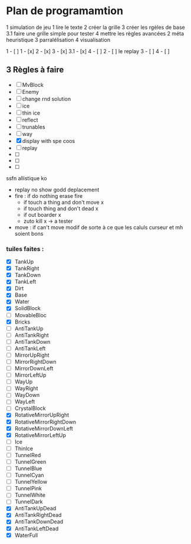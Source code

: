 # Plan de programamtion

1 simulation de jeu
	1 lire le texte
	2 créer la grille
	3 créer les rgèles de base
	3.1 faire une grille simple pour tester
	4 mettre les règles avancées
2 méta heuristique
3 parralélisation
4 visualisation


1 - [ ]
	1 - [x]
	2 - [x]
	3 - [x]
	3.1 - [x]
	4 - [ ]
2 - [ ] le replay
3 - [ ]
4 - [ ]

## 3 Règles à faire
- [ ] MvBlock
- [ ] Enemy
- [ ] change rnd solution
- [ ] ice
- [ ] thin ice
- [ ] reflect
- [ ] trunables
- [ ] way
- [x] display with spe coos
- [ ] replay
- [ ]
- [ ]
- [ ]

ssfn allistique ko
- replay no show godd deplacement
- fire : if do nothing erase fire
	- if touch a thing and don't move x
	- if touch thing and don't dead x
	- if out boarder x
	- zuto kill x -> a tester
- move : if can't move
modif de sorte à ce que les caluls curseur et mh soient bons

### tuiles faites :
 - [x]	TankUp
 - [x]	TankRight
 - [x]	TankDown
 - [x]	TankLeft
 - [x]	Dirt
 - [x]	Base
 - [x]	Water
 - [x]	SolidBlock
 - [ ]	MovableBloc
 - [x]	Bricks
 - [ ]	AntiTankUp
 - [ ]	AntiTankRight
 - [ ]	AntiTankDown
 - [ ]	AntiTankLeft
 - [ ]	MirrorUpRight
 - [ ]	MirrorRightDown
 - [ ]	MirrorDownLeft
 - [ ]	MirrorLeftUp
 - [ ]	WayUp
 - [ ]	WayRight
 - [ ]	WayDown
 - [ ]	WayLeft
 - [ ]	CrystalBlock
 - [x]	RotativeMirrorUpRight
 - [x]	RotativeMirrorRightDown
 - [x]	RotativeMirrorDownLeft
 - [x]	RotativeMirrorLeftUp
 - [ ]	Ice
 - [ ]	ThinIce
 - [ ]	TunnelRed
 - [ ]	TunnelGreen
 - [ ]	TunnelBlue
 - [ ]	TunnelCyan
 - [ ]	TunnelYellow
 - [ ]	TunnelPink
 - [ ]	TunnelWhite
 - [ ]	TunnelDark
 - [x]	AntiTankUpDead
 - [x]	AntiTankRightDead
 - [x]	AntiTankDownDead
 - [x]	AntiTankLeftDead
 - [x]	WaterFull
